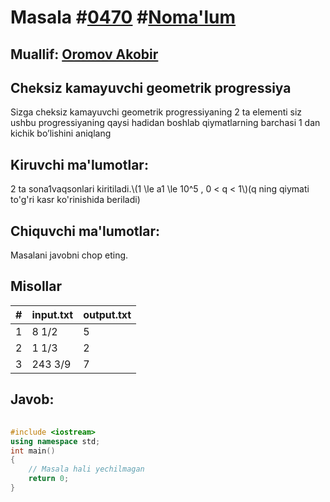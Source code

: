 
<h1>Masala #<a href="https://robocontest.uz/tasks/0470">0470</a> #<a href="https://robocontest.uz/tasks?category=1">Noma'lum</a></h1>
<h2> Muallif: <a href="https://robocontest.uz/profile/cppcoderuz">Oromov Akobir</a></h2>
<h2>Cheksiz kamayuvchi geometrik progressiya</h2>
<p>Sizga cheksiz kamayuvchi geometrik progressiyaning 2 ta elementi
siz ushbu progressiyaning qaysi hadidan boshlab qiymatlarning barchasi 1 dan kichik bo’lishini aniqlang</p>
<h2>Kiruvchi ma'lumotlar:</h2>
<p>2 ta sona1vaqsonlari kiritiladi.\(1 \le a1 \le 10^5 , 0 < q < 1\)(q ning qiymati to'g'ri kasr ko'rinishida beriladi)</p>
<h2>Chiquvchi ma'lumotlar:</h2>
<p>Masalani javobni chop eting.</p>
<h2>Misollar</h2>
<table>
    <thead>
        <tr>
            <th>#</th>
            <th>input.txt</th>
            <th>output.txt</th>
        </tr>
    </thead>
    <tbody>
            <tr>
                <td>1</td>
                <td>8 1/2</td>
                <td>5</td>
            </tr>
            <tr>
                <td>2</td>
                <td>1 1/3</td>
                <td>2</td>
            </tr>
            <tr>
                <td>3</td>
                <td>243 3/9</td>
                <td>7</td>
            </tr>
    </tbody>
    </table>
    
<h2>Javob:</h2>

######
```cpp
#include <iostream>
using namespace std;
int main()
{
    // Masala hali yechilmagan
    return 0;
}
```
